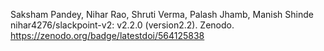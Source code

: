 Saksham Pandey, Nihar Rao, Shruti Verma, Palash Jhamb, Manish Shinde nihar4276/slackpoint-v2: v2.2.0 (version2.2). Zenodo. https://zenodo.org/badge/latestdoi/564125838
